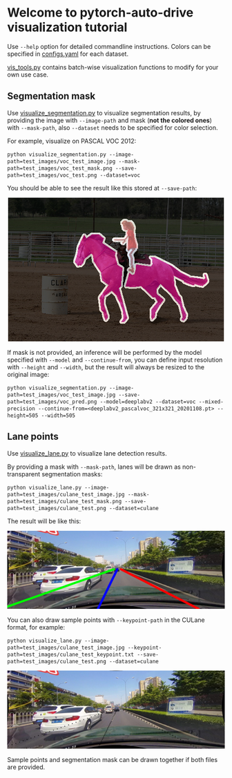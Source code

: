 # Welcome to pytorch-auto-drive visualization tutorial

Use `--help` option for detailed commandline instructions. Colors can be specified in [configs.yaml](../configs.yaml) for each dataset.

[vis_tools.py](../tools/vis_tools.py) contains batch-wise visualization functions to modify for your own use case.

## Segmentation mask

Use [visualize_segmentation.py](../visualize_segmentation.py) to visualize segmentation results, by providing the image with `--image-path` and mask (**not the colored ones**) with `--mask-path`, also `--dataset` needs to be specified for color selection.

For example, visualize on PASCAL VOC 2012:

```
python visualize_segmentation.py --image-path=test_images/voc_test_image.jpg --mask-path=test_images/voc_test_mask.png --save-path=test_images/voc_test.png --dataset=voc
```

You should be able to see the result like this stored at `--save-path`:

<div align="center">
  <img src="vis_voc1.png"/>
</div>

If mask is not provided, an inference will be performed by the model specified with `--model` and `--continue-from`, you can define input resolution with `--height` and `--width`, but the result will always be resized to the original image:

```
python visualize_segmentation.py --image-path=test_images/voc_test_image.jpg --save-path=test_images/voc_pred.png --model=deeplabv2 --dataset=voc --mixed-precision --continue-from=<deeplabv2_pascalvoc_321x321_20201108.pt> --height=505 --width=505
```

## Lane points

Use [visualize_lane.py](../visualize_lane.py) to visualize lane detection results.

By providing a mask with `--mask-path`, lanes will be drawn as non-transparent segmentation masks:

```
python visualize_lane.py --image-path=test_images/culane_test_image.jpg --mask-path=test_images/culane_test_mask.png --save-path=test_images/culane_test.png --dataset=culane
```

The result will be like this:

<div align="center">
  <img src="vis_culane2.png"/>
</div>

You can also draw sample points with `--keypoint-path` in the CULane format, for example:

```
python visualize_lane.py --image-path=test_images/culane_test_image.jpg --keypoint-path=test_images/culane_test_keypoint.txt --save-path=test_images/culane_test.png --dataset=culane
```

<div align="center">
  <img src="vis_culane1.png"/>
</div>

Sample points and segmentation mask can be drawn together if both files are provided.

